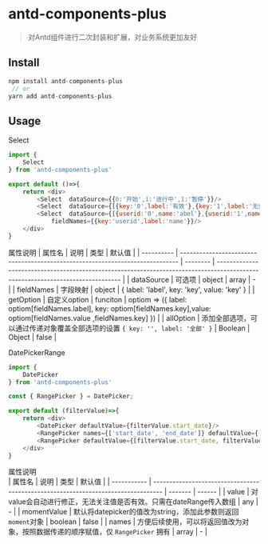 # antd-components-plus
> 对Antd组件进行二次封装和扩展，对业务系统更加友好

## Install 
```js
npm install antd-components-plus 
 // or
yarn add antd-components-plus
```

## Usage

Select
```js
import {
    Select
} from 'antd-components-plus'

export default ()=>{
    return <div>
        <Select  dataSource={{0:'开始',1:'进行中',1:'暂停'}}/>
        <Select  dataSource={[{key:'0',label:'有效'},{key:'1',label:'无效'}]}/>
        <Select  dataSource={[{userid:'0',name:'abel'},{userid:'1',name:'Li Lei'}]} 
            fieldNames={{key:'userid',label:'name'}}/>
    </div>
}
```
属性说明
| 属性名     | 说明                                                                          | 类型     | 默认值                                                                                                                         |
| ---------- | ----------------------------------------------------------------------------- | -------- | ------------------------------------------------------------------------------------------------------------------------------ |
| dataSource | 可选项                                                                        | object   | array                                                                                                                          | -     |
| fieldNames | 字段映射                                                                      | object   | { label: 'label', key: 'key', value: 'key' }                                                                                   |
| getOption  | 自定义option                                                                  | funciton | optiom => ({   label: optiom[fieldNames.label], key: optiom[fieldNames.key],value: optiom[fieldNames.value ,fieldNames.key] }) |
| allOption  | 添加全部选项，可以通过传递对象覆盖全部选项的设置 `{ key: '', label: '全部' }` | Boolean  | Object                                                                                                                         | false |

DatePickerRange
```js
import {
    DatePicker
} from 'antd-components-plus'

const { RangePicker } = DatePicker;

export default (filterValue)=>{
    return <div>
        <DatePicker defaultValue={filterValue.start_date}/>
        <RangePicker names={['start_date', 'end_date']} defaultValue={[filterValue.start_date, filterValue.end_date]} />
        <RangePicker defaultValue={[filterValue.start_date, filterValue.end_date]} />
    </div>
}

```
属性说明   
| 属性名      | 说明                                                                              | 类型    | 默认值 |
| ----------- | --------------------------------------------------------------------------------- | ------- | ------ |
| value       | 对value会自动进行修正，无法关注值是否有效。只需在dateRange传入数组                | any     | -      |
| momentValue | 默认将datepicker的值改为string，添加此参数则返回`moment`对象                      | boolean | false  |
| names       | 方便后续使用，可以将返回值改为对象，按照数据传递的顺序赋值，仅 `RangePicker` 拥有 | array   | -      |